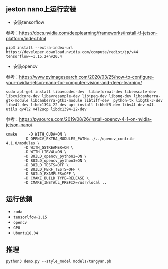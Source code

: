 ## jeston nano上运行安装

- 安装tensorflow

参考：https://docs.nvidia.com/deeplearning/frameworks/install-tf-jetson-platform/index.html

`pip3 install --extra-index-url https://developer.download.nvidia.com/compute/redist/jp/v44 tensorflow==1.15.2+nv20.4`

- 安装opencv

参考：https://www.pyimagesearch.com/2020/03/25/how-to-configure-your-nvidia-jetson-nano-for-computer-vision-and-deep-learning/

`sudo apt-get install libavcodec-dev  libavformat-dev libswscale-dev  libxvidcore-dev libavresample-dev libjpeg-dev libpng-dev libcanberra-gtk-module libcanberra-gtk3-module libtiff-dev  python-tk libgtk-3-dev libv4l-dev libdc1394-22-dev
apt install libhdf5-dev libv4l-dev v4l-utils qv4l2 v4l2ucp libdc1394-22-dev`

参考：https://pysource.com/2019/08/26/install-opencv-4-1-on-nvidia-jetson-nano/

```
cmake     -D WITH_CUDA=ON \
        -D OPENCV_EXTRA_MODULES_PATH=../../opencv_contrib-4.1.0/modules \
        -D WITH_GSTREAMER=ON \
        -D WITH_LIBV4L=ON \
        -D BUILD_opencv_python2=ON \
        -D BUILD_opencv_python3=ON \
        -D BUILD_TESTS=OFF \
        -D BUILD_PERF_TESTS=OFF \
        -D BUILD_EXAMPLES=OFF \
        -D CMAKE_BUILD_TYPE=RELEASE \
        -D CMAKE_INSTALL_PREFIX=/usr/local ..
```

## 运行依赖
- `cuda`
- `tensorlfow-1.15`
- `opencv`
- `GPU`
- `Ubuntu18.04`

## 推理

`python3 demo.py --style_model models/tangyan.pb `
